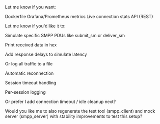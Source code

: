 
Let me know if you want:

Dockerfile
Grafana/Prometheus metrics
Live connection stats API (REST)


Let me know if you'd like it to:

Simulate specific SMPP PDUs like submit_sm or deliver_sm

Print received data in hex

Add response delays to simulate latency

Or log all traffic to a file

Automatic reconnection

Session timeout handling

Per-session logging

 Or prefer I add connection timeout / idle cleanup next?

 Would you like me to also regenerate the test tool (smpp_client) and mock server (smpp_server) with stability improvements to test this setup?







